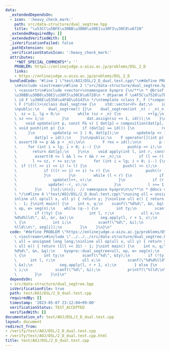 ```yaml
---
data:
  _extendedDependsOn:
  - icon: ':heavy_check_mark:'
    path: src/data-structure/dual_segtree.hpp
    title: "\u53CC\u5BFE\u30BB\u30B0\u30E1\u30F3\u30C8\u6728"
  _extendedRequiredBy: []
  _extendedVerifiedWith: []
  _isVerificationFailed: false
  _pathExtension: cpp
  _verificationStatusIcon: ':heavy_check_mark:'
  attributes:
    '*NOT_SPECIAL_COMMENTS*': ''
    PROBLEM: https://onlinejudge.u-aizu.ac.jp/problems/DSL_2_D
    links:
    - https://onlinejudge.u-aizu.ac.jp/problems/DSL_2_D
  bundledCode: "#line 1 \"test/AOJ/DSL/2_D_dual.test.cpp\"\n#define PROBLEM \"https://onlinejudge.u-aizu.ac.jp/problems/DSL_2_D\"\
    \n#include <iostream>\n#line 2 \"src/data-structure/dual_segtree.hpp\"\n#include\
    \ <cassert>\n#include <vector>\nnamespace kyopro {\n/**\n * @brief \u53CC\u5BFE\
    \u30BB\u30B0\u30E1\u30F3\u30C8\u6728\n * @tparam F \u4F5C\u7528\u7D20\n * @tparam\
    \ id F \u306E\u5358\u4F4D\u5143\n */\ntemplate <class F, F (*composition)(F, F),\
    \ F (*id)()>\nclass dual_segtree {\n    std::vector<F> dat;\n    int _n, sz, lg;\n\
    \npublic:\n    dual_segtree() {}\n    dual_segtree(int _n) : _n(_n) {\n      \
    \  sz = 1, lg = 0;\n        while (sz < _n) {\n            ++lg;\n           \
    \ sz <<= 1;\n        }\n        dat.assign(sz << 1, id());\n    }\n\nprivate:\n\
    \    void update(int p, const F& v) { dat[p] = composition(dat[p], v); }\n   \
    \ void push(int p) {\n        if (dat[p] == id()) {\n            return;\n   \
    \     }\n        update(p << 1 | 0, dat[p]);\n        update(p << 1 | 1, dat[p]);\n\
    \        dat[p] = id();\n    }\n\npublic:\n    F operator[](int p) {\n       \
    \ assert(0 <= p && p < _n);\n\n        F res = id();\n\n        p += sz;\n   \
    \     for (int i = lg; i > 0; i--) {\n            push(p >> i);\n        }\n \
    \       return dat[p];\n    }\n\n    void apply(int l, int r, const F& v) {\n\
    \        assert(0 <= l && l <= r && r <= _n);\n        if (l == r) return;\n \
    \       l += sz, r += sz;\n        for (int i = lg; i > 0; i--) {\n          \
    \  if (((l >> i) << i) != l) {\n                push(l >> i);\n            }\n\
    \            if (((r >> i) << i) != r) {\n                push((r - 1) >> i);\n\
    \            }\n        }\n        while (l < r) {\n            if (l & 1) {\n\
    \                update(l++, v);\n            }\n            if (r & 1) {\n  \
    \              update(--r, v);\n            }\n            l >>= 1, r >>= 1;\n\
    \        }\n    }\n};\n\n};  // namespace kyopro\n\n/**\n * @docs docs/data-structure/dual_segtree.md\n\
    \ */\n#line 4 \"test/AOJ/DSL/2_D_dual.test.cpp\"\nusing ull = unsigned long long;\n\
    inline ull op(ull x, ull y) { return y; }\ninline ull e() { return (1ll << 31)\
    \ - 1; }\nint main() {\n    int n, q;\n    scanf(\"%d%d\", &n, &q);\n    kyopro::dual_segtree<ull,\
    \ op, e> seg(n);\n    while (q--) {\n        int ty;\n        scanf(\"%d\", &ty);\n\
    \        if (!ty) {\n            int l, r;\n            ull x;\n            scanf(\"\
    %d%d%lld\", &l, &r, &x);\n            seg.apply(l, r + 1, x);\n        } else\
    \ {\n            int i;\n            scanf(\"%d\", &i);\n            printf(\"\
    %lld\\n\", seg[i]);\n        }\n    }\n}\n"
  code: "#define PROBLEM \"https://onlinejudge.u-aizu.ac.jp/problems/DSL_2_D\"\n#include\
    \ <iostream>\n#include \"../../../src/data-structure/dual_segtree.hpp\"\nusing\
    \ ull = unsigned long long;\ninline ull op(ull x, ull y) { return y; }\ninline\
    \ ull e() { return (1ll << 31) - 1; }\nint main() {\n    int n, q;\n    scanf(\"\
    %d%d\", &n, &q);\n    kyopro::dual_segtree<ull, op, e> seg(n);\n    while (q--)\
    \ {\n        int ty;\n        scanf(\"%d\", &ty);\n        if (!ty) {\n      \
    \      int l, r;\n            ull x;\n            scanf(\"%d%d%lld\", &l, &r,\
    \ &x);\n            seg.apply(l, r + 1, x);\n        } else {\n            int\
    \ i;\n            scanf(\"%d\", &i);\n            printf(\"%lld\\n\", seg[i]);\n\
    \        }\n    }\n}\n"
  dependsOn:
  - src/data-structure/dual_segtree.hpp
  isVerificationFile: true
  path: test/AOJ/DSL/2_D_dual.test.cpp
  requiredBy: []
  timestamp: '2023-05-07 23:12:04+09:00'
  verificationStatus: TEST_ACCEPTED
  verifiedWith: []
documentation_of: test/AOJ/DSL/2_D_dual.test.cpp
layout: document
redirect_from:
- /verify/test/AOJ/DSL/2_D_dual.test.cpp
- /verify/test/AOJ/DSL/2_D_dual.test.cpp.html
title: test/AOJ/DSL/2_D_dual.test.cpp
---
```

